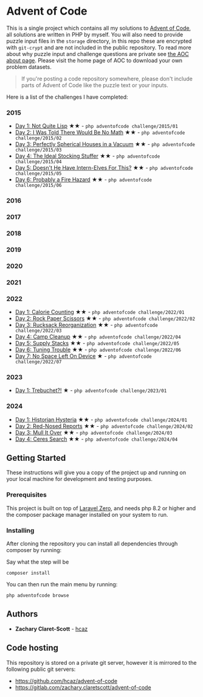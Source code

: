 # Advent of Code

This is a single project which contains all my solutions to [Advent of Code](https://adventofcode.com/), all solutions are written in PHP by myself. You will also need to provide puzzle input files in the `storage` directory, in this repo these are encrypted with `git-crypt` and are not included in the public repository. To read more about why puzzle input and challenge questions are private see [the AOC about page](https://adventofcode.com/about). Please visit the home page of AOC to download your own problem datasets.
>If you're posting a code repository somewhere, please don't include parts of Advent of Code like the puzzle text or your inputs.

Here is a list of the challenges I have completed:

### 2015
- [Day 1: Not Quite Lisp](https://adventofcode.com/2015/day/1) ★★ - `php adventofcode challenge/2015/01`
- [Day 2: I Was Told There Would Be No Math](https://adventofcode.com/2015/day/2) ★★ - `php adventofcode challenge/2015/02`
- [Day 3: Perfectly Spherical Houses in a Vacuum](https://adventofcode.com/2015/day/3) ★★ - `php adventofcode challenge/2015/03`
- [Day 4: The Ideal Stocking Stuffer](https://adventofcode.com/2015/day/4) ★★ - `php adventofcode challenge/2015/04`
- [Day 5: Doesn't He Have Intern-Elves For This?](https://adventofcode.com/2015/day/5) ★★ - `php adventofcode challenge/2015/05`
- [Day 6: Probably a Fire Hazard](https://adventofcode.com/2015/day/6) ★★ - `php adventofcode challenge/2015/06`

### 2016

### 2017

### 2018

### 2019

### 2020

### 2021

### 2022
- [Day 1: Calorie Counting](https://adventofcode.com/2022/day/1) ★★ - `php adventofcode challenge/2022/01`
- [Day 2: Rock Paper Scissors](https://adventofcode.com/2022/day/2) ★★ - `php adventofcode challenge/2022/02`
- [Day 3: Rucksack Reorganization](https://adventofcode.com/2022/day/3) ★★ - `php adventofcode challenge/2022/03`
- [Day 4: Camp Cleanup](https://adventofcode.com/2022/day/4) ★★ - `php adventofcode challenge/2022/04`
- [Day 5: Supply Stacks](https://adventofcode.com/2022/day/5) ★★ - `php adventofcode challenge/2022/05`
- [Day 6: Tuning Trouble](https://adventofcode.com/2022/day/6) ★★ - `php adventofcode challenge/2022/06`
- [Day 7: No Space Left On Device](https://adventofcode.com/2022/day/7) ★ - `php adventofcode challenge/2022/07`

### 2023
- [Day 1: Trebuchet?!](https://adventofcode.com/2023/day/1) ★ - `php adventofcode challenge/2023/01`

### 2024
- [Day 1: Historian Hysteria](https://adventofcode.com/2024/day/1) ★★ - `php adventofcode challenge/2024/01`
- [Day 2: Red-Nosed Reports](https://adventofcode.com/2024/day/2) ★★ - `php adventofcode challenge/2024/02`
- [Day 3: Mull It Over](https://adventofcode.com/2024/day/3) ★★ - `php adventofcode challenge/2024/03`
- [Day 4: Ceres Search](https://adventofcode.com/2024/day/4) ★★ - `php adventofcode challenge/2024/04`

## Getting Started

These instructions will give you a copy of the project up and running on
your local machine for development and testing purposes.

### Prerequisites

This project is built on top of [Laravel Zero](https://github.com/laravel-zero/laravel-zero), and needs php 8.2 or higher and the composer package manager installed on your system to run.

### Installing

After cloning the repository you can install all dependencies through composer by running:

Say what the step will be

    composer install

You can then run the main menu by running:

    php adventofcode browse

## Authors

- **Zachary Claret-Scott** -
  [hcaz](https://hcaz.io)

## Code hosting

This repository is stored on a private git server, however it is mirrored to the following public git servers:
- https://github.com/hcaz/advent-of-code
- https://gitlab.com/zachary.claretscott/advent-of-code
